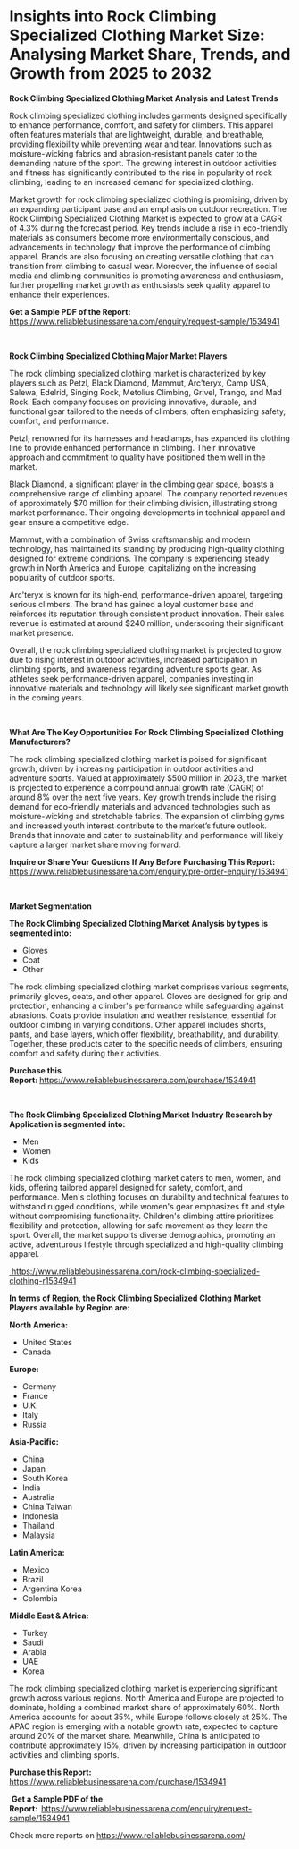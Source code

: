 <p><h1>Insights into Rock Climbing Specialized Clothing Market Size: Analysing Market Share, Trends, and Growth from 2025 to 2032</h1></p><p><strong>Rock Climbing Specialized Clothing Market Analysis and Latest Trends</strong></p>
<p><p>Rock climbing specialized clothing includes garments designed specifically to enhance performance, comfort, and safety for climbers. This apparel often features materials that are lightweight, durable, and breathable, providing flexibility while preventing wear and tear. Innovations such as moisture-wicking fabrics and abrasion-resistant panels cater to the demanding nature of the sport. The growing interest in outdoor activities and fitness has significantly contributed to the rise in popularity of rock climbing, leading to an increased demand for specialized clothing.</p><p>Market growth for rock climbing specialized clothing is promising, driven by an expanding participant base and an emphasis on outdoor recreation. The Rock Climbing Specialized Clothing Market is expected to grow at a CAGR of 4.3% during the forecast period. Key trends include a rise in eco-friendly materials as consumers become more environmentally conscious, and advancements in technology that improve the performance of climbing apparel. Brands are also focusing on creating versatile clothing that can transition from climbing to casual wear. Moreover, the influence of social media and climbing communities is promoting awareness and enthusiasm, further propelling market growth as enthusiasts seek quality apparel to enhance their experiences.</p></p>
<p><strong>Get a Sample PDF of the Report:&nbsp;</strong> <a href="https://www.reliablebusinessarena.com/enquiry/request-sample/1534941?utm_campaign=3101&utm_medium=2&utm_source=Github&utm_content=ia&utm_term=05042025&utm_id=rock-climbing-specialized-clothing">https://www.reliablebusinessarena.com/enquiry/request-sample/1534941</a></p>
<p>&nbsp;</p>
<p><strong>Rock Climbing Specialized Clothing Major Market Players</strong></p>
<p><p>The rock climbing specialized clothing market is characterized by key players such as Petzl, Black Diamond, Mammut, Arc'teryx, Camp USA, Salewa, Edelrid, Singing Rock, Metolius Climbing, Grivel, Trango, and Mad Rock. Each company focuses on providing innovative, durable, and functional gear tailored to the needs of climbers, often emphasizing safety, comfort, and performance.</p><p>Petzl, renowned for its harnesses and headlamps, has expanded its clothing line to provide enhanced performance in climbing. Their innovative approach and commitment to quality have positioned them well in the market.</p><p>Black Diamond, a significant player in the climbing gear space, boasts a comprehensive range of climbing apparel. The company reported revenues of approximately $70 million for their climbing division, illustrating strong market performance. Their ongoing developments in technical apparel and gear ensure a competitive edge.</p><p>Mammut, with a combination of Swiss craftsmanship and modern technology, has maintained its standing by producing high-quality clothing designed for extreme conditions. The company is experiencing steady growth in North America and Europe, capitalizing on the increasing popularity of outdoor sports.</p><p>Arc'teryx is known for its high-end, performance-driven apparel, targeting serious climbers. The brand has gained a loyal customer base and reinforces its reputation through consistent product innovation. Their sales revenue is estimated at around $240 million, underscoring their significant market presence.</p><p>Overall, the rock climbing specialized clothing market is projected to grow due to rising interest in outdoor activities, increased participation in climbing sports, and awareness regarding adventure sports gear. As athletes seek performance-driven apparel, companies investing in innovative materials and technology will likely see significant market growth in the coming years.</p></p>
<p>&nbsp;</p>
<p><strong>What Are The Key Opportunities For Rock Climbing Specialized Clothing Manufacturers?</strong></p>
<p><p>The rock climbing specialized clothing market is poised for significant growth, driven by increasing participation in outdoor activities and adventure sports. Valued at approximately $500 million in 2023, the market is projected to experience a compound annual growth rate (CAGR) of around 8% over the next five years. Key growth trends include the rising demand for eco-friendly materials and advanced technologies such as moisture-wicking and stretchable fabrics. The expansion of climbing gyms and increased youth interest contribute to the market’s future outlook. Brands that innovate and cater to sustainability and performance will likely capture a larger market share moving forward.</p></p>
<p><strong>Inquire or Share Your Questions If Any Before Purchasing This Report:</strong> <a href="https://www.reliablebusinessarena.com/enquiry/pre-order-enquiry/1534941?utm_campaign=3101&utm_medium=2&utm_source=Github&utm_content=ia&utm_term=05042025&utm_id=rock-climbing-specialized-clothing">https://www.reliablebusinessarena.com/enquiry/pre-order-enquiry/1534941</a></p>
<p>&nbsp;</p>
<p><strong>Market Segmentation</strong></p>
<p><strong>The Rock Climbing Specialized Clothing Market Analysis by types is segmented into:</strong></p>
<p><ul><li>Gloves</li><li>Coat</li><li>Other</li></ul></p>
<p><p>The rock climbing specialized clothing market comprises various segments, primarily gloves, coats, and other apparel. Gloves are designed for grip and protection, enhancing a climber's performance while safeguarding against abrasions. Coats provide insulation and weather resistance, essential for outdoor climbing in varying conditions. Other apparel includes shorts, pants, and base layers, which offer flexibility, breathability, and durability. Together, these products cater to the specific needs of climbers, ensuring comfort and safety during their activities.</p></p>
<p><strong>Purchase this Report:&nbsp;</strong><a href="https://www.reliablebusinessarena.com/purchase/1534941?utm_campaign=3101&utm_medium=2&utm_source=Github&utm_content=ia&utm_term=05042025&utm_id=rock-climbing-specialized-clothing">https://www.reliablebusinessarena.com/purchase/1534941</a></p>
<p>&nbsp;</p>
<p><strong>The Rock Climbing Specialized Clothing Market Industry Research by Application is segmented into:</strong></p>
<p><ul><li>Men</li><li>Women</li><li>Kids</li></ul></p>
<p><p>The rock climbing specialized clothing market caters to men, women, and kids, offering tailored apparel designed for safety, comfort, and performance. Men's clothing focuses on durability and technical features to withstand rugged conditions, while women's gear emphasizes fit and style without compromising functionality. Children's climbing attire prioritizes flexibility and protection, allowing for safe movement as they learn the sport. Overall, the market supports diverse demographics, promoting an active, adventurous lifestyle through specialized and high-quality climbing apparel.</p></p>
<p><a href="https://www.reliablebusinessarena.com/rock-climbing-specialized-clothing-r1534941?utm_campaign=3101&utm_medium=2&utm_source=Github&utm_content=ia&utm_term=05042025&utm_id=rock-climbing-specialized-clothing">&nbsp;https://www.reliablebusinessarena.com/rock-climbing-specialized-clothing-r1534941</a></p>
<p><strong>In terms of Region, the Rock Climbing Specialized Clothing Market Players available by Region are:</strong></p>
<p>
    <p> <strong> North America: </strong>
        <ul>
            <li>United States</li>
            <li>Canada</li>
        </ul>
        </p> 
    <p> <strong> Europe: </strong>
        <ul>
            <li>Germany</li>
            <li>France</li>
            <li>U.K.</li>
            <li>Italy</li>
            <li>Russia</li>
        </ul>
        </p> 
    <p> <strong> Asia-Pacific: </strong>
        <ul>
            <li>China</li>
            <li>Japan</li>
            <li>South Korea</li>
            <li>India</li>
            <li>Australia</li>
            <li>China Taiwan</li>
            <li>Indonesia</li>
            <li>Thailand</li>
            <li>Malaysia</li>
        </ul>
        </p> 
    <p> <strong> Latin America: </strong>
        <ul>
            <li>Mexico</li>
            <li>Brazil</li>
            <li>Argentina Korea</li>
            <li>Colombia</li>
        </ul>
        </p> 
    <p> <strong> Middle East & Africa: </strong>
        <ul>
            <li>Turkey</li>
            <li>Saudi</li>
            <li>Arabia</li>
            <li>UAE</li>
            <li>Korea</li>
        </ul>
    </p>
    </p>
<p><p>The rock climbing specialized clothing market is experiencing significant growth across various regions. North America and Europe are projected to dominate, holding a combined market share of approximately 60%. North America accounts for about 35%, while Europe follows closely at 25%. The APAC region is emerging with a notable growth rate, expected to capture around 20% of the market share. Meanwhile, China is anticipated to contribute approximately 15%, driven by increasing participation in outdoor activities and climbing sports.</p></p>
<p><strong>Purchase this Report: </strong><a href="https://www.reliablebusinessarena.com/purchase/1534941?utm_campaign=3101&utm_medium=2&utm_source=Github&utm_content=ia&utm_term=05042025&utm_id=rock-climbing-specialized-clothing">https://www.reliablebusinessarena.com/purchase/1534941</a></p>
<p>&nbsp;<strong>Get a Sample PDF of the Report:&nbsp;&nbsp;</strong><a href="https://www.reliablebusinessarena.com/enquiry/request-sample/1534941?utm_campaign=3101&utm_medium=2&utm_source=Github&utm_content=ia&utm_term=05042025&utm_id=rock-climbing-specialized-clothing">https://www.reliablebusinessarena.com/enquiry/request-sample/1534941</a></p>
<p><strong></strong></p>
<p>Check more reports on <a href="https://www.reliablebusinessarena.com/?utm_campaign=3101&utm_medium=2&utm_source=Github&utm_content=ia&utm_term=05042025&utm_id=rock-climbing-specialized-clothing">https://www.reliablebusinessarena.com/</a></p>